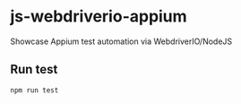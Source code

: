 # js-webdriverio-appium
Showcase Appium test automation via WebdriverIO/NodeJS

## Run test
```npm run test```